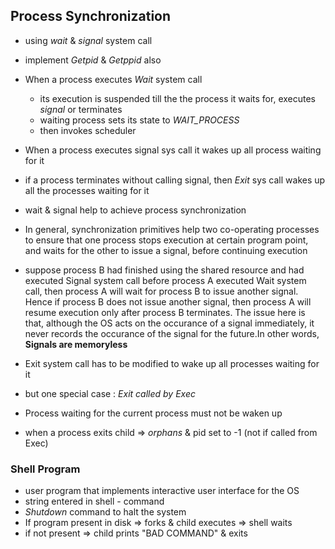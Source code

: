 ## Process Synchronization

- using *wait* & *signal* system call
- implement *Getpid* & *Getppid* also

- When a process executes *Wait* system call
    - its execution is suspended till the the process it waits for, executes *signal* or terminates
    - waiting process sets its state to *WAIT_PROCESS*
    - then invokes scheduler

- When a process executes signal sys call it wakes up all process waiting for it
- if a process terminates without calling signal, then *Exit* sys call wakes up all the processes waiting for it

- wait & signal help to achieve process synchronization
- In general, synchronization primitives help two co-operating processes to ensure that one process stops execution at certain program point, and waits for the other to issue a signal, before continuing execution

- suppose process B had finished using the shared resource and had executed Signal system call before process A executed Wait system call, then process A will wait for process B to issue another signal. Hence if process B does not issue another signal, then process A will resume execution only after process B terminates. The issue here is that, although the OS acts on the occurance of a signal immediately, it never records the occurance of the signal for the future.In other words, **Signals are memoryless**

- Exit system call has to be modified to wake up all processes waiting for it
- but one special case : *Exit called by Exec*
- Process waiting for the current process must not be waken up

- when a process exits child => *orphans* & pid set to -1 (not if called from Exec)


### Shell Program

- user program that implements interactive user interface for the OS
- string entered in shell - command
- *Shutdown* command to halt the system
- If program present in disk => forks & child executes => shell waits
- if not present => child prints "BAD COMMAND" & exits
